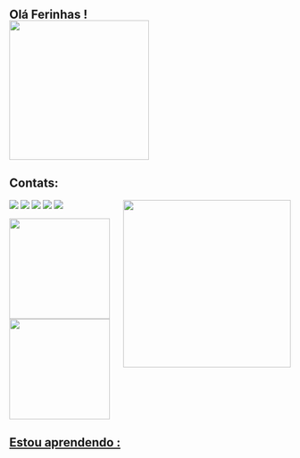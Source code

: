 ## Olá Ferinhas !


<img align="center" width="250px" style="margin-top:-20px" src="https://github.com/MaxelaMartins/MaxelaMartins/assets/84980724/76818de9-fcdb-41d7-a3b6-41ec5c718286">



## Contats:
<div>
  
<img width="300px" align="right" src="https://github.com/MaxelaMartins/MaxelaMartins/assets/84980724/1b929d8e-d386-4ff2-8e6e-42d185314070">
  
<a href="https://www.youtube.com/seu-canal-youtube-aqui" target="_blank"><img src="https://img.shields.io/badge/YouTube-FF0000?style=for-the-badge&logo=youtube&logoColor=white" target="_blank"></a>
<a href="https://instagram.com/seu-usuário-instagram-aqui" target="_blank"><img src="https://img.shields.io/badge/-Instagram-%23E4405F?style=for-the-badge&logo=instagram&logoColor=white" target="_blank"></a>
<a href="https://www.twitch.tv/seu-usuário-aqui" target="_blank"><img src="https://img.shields.io/badge/Twitch-9146FF?style=for-the-badge&logo=twitch&logoColor=white" target="_blank"></a>
<a href = "mailto:contato@seu-usuário-aqui"><img src="https://img.shields.io/badge/Gmail-D14836?style=for-the-badge&logo=gmail&logoColor=white" target="_blank"></a>
<a href="https://www.linkedin.com/in/seu-usuário-linkedln-aqui" target="_blank"><img src="https://img.shields.io/badge/-LinkedIn-%230077B5?style=for-the-badge&logo=linkedin&logoColor=white" target="_blank"></a>
  
</div>


<div>
<a href="https://github.com/MaxelaMartins"> 
<img height="180em" src="https://github-readme-stats.vercel.app/api/top-langs/?username=MaxelaMartins&layout=compact&langs_count=7&theme=dracula"/>
<img height="180em" src="https://github-readme-stats.vercel.app/api?username=MaxelaMartins&show_icons=true&theme=dracula&include_all_commits=true&count_private=true"/>
</div>

##  Estou aprendendo  :
